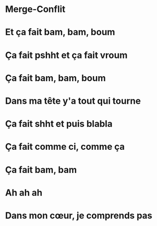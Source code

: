 # Merge-Conflit
# Et ça fait bam, bam, boum
# Ça fait pshht et ça fait vroum
# Ça fait bam, bam, boum
# Dans ma tête y'a tout qui tourne
# Ça fait shht et puis blabla
# Ça fait comme ci, comme ça
# Ça fait bam, bam
# Ah ah ah
# Dans mon cœur, je comprends pas